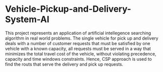 # Vehicle-Pickup-and-Delivery-System-AI
This project represents an application of artificial intellegence searching algorithm in real world problems. 
The single vehicle for pick up and delivery deals with a number of customer requests that must be satisfied by one vehicle with a known capacity, all requests must be served in a way
that minimizes the total travel cost of the vehicle, without violating precedence, capacity and time windows constraints. Hence, CSP approach is used to find the routs that serve the delivery and pick up requests.
